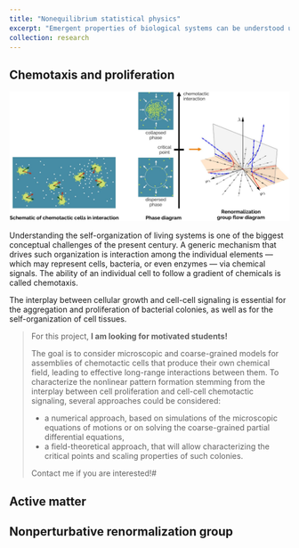 ```yaml
---
title: "Nonequilibrium statistical physics"
excerpt: "Emergent properties of biological systems can be understood using tools from statistical physics, such as the renormalisation group."
collection: research
---
```


##  Chemotaxis and proliferation

<img src='/images/research_chemo.jpg'>

Understanding the self-organization of living systems is one of the biggest conceptual challenges of the present century. A generic mechanism that drives such organization is interaction among the individual elements — which may represent cells, bacteria, or even enzymes — via chemical signals. The ability of an individual cell to follow a gradient of chemicals is called chemotaxis.

The interplay between cellular growth and cell-cell signaling is essential for the aggregation and proliferation of bacterial colonies, as well as for the self-organization of cell tissues.

> For this project, **I am looking for motivated students!**
>
> The goal is to consider microscopic and coarse-grained models for assemblies of chemotactic cells that produce their own chemical field, leading to effective long-range interactions between them. To characterize the nonlinear pattern formation stemming from the interplay between cell proliferation and cell-cell chemotactic signaling, several approaches could be considered:
> - a numerical approach, based on simulations of the microscopic equations of motions or on solving the coarse-grained partial differential equations,
> - a field-theoretical approach, that will allow characterizing the critical points and scaling properties of such colonies.
>
> Contact me if you are interested!#

##  Active matter

##  Nonperturbative renormalization group